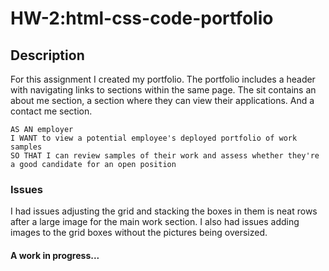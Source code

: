 # HW-2:html-css-code-portfolio
## Description
For this assignment I created my portfolio. The portfolio includes a header with navigating links to sections within the same page. The sit contains an about me section, a section where they can view their applications. And a contact me section. 
```
AS AN employer
I WANT to view a potential employee's deployed portfolio of work samples
SO THAT I can review samples of their work and assess whether they're a good candidate for an open position
```


### Issues
I had issues adjusting the grid and stacking the boxes in them is neat rows after a large image for the main work section.
I also had issues adding images to the grid boxes without the pictures being oversized. 

#### A work in progress...
